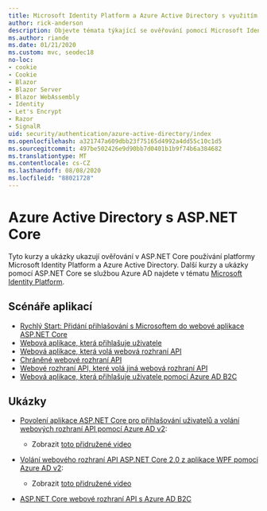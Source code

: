 ```yaml
---
title: Microsoft Identity Platform a Azure Active Directory s využitím ASP.NET Core
author: rick-anderson
description: Objevte témata týkající se ověřování pomocí Microsoft Identity Platform Azure Active Directory pro webové aplikace a rozhraní API v ASP.NET Core.
ms.author: riande
ms.date: 01/21/2020
ms.custom: mvc, seodec18
no-loc:
- cookie
- Cookie
- Blazor
- Blazor Server
- Blazor WebAssembly
- Identity
- Let's Encrypt
- Razor
- SignalR
uid: security/authentication/azure-active-directory/index
ms.openlocfilehash: a321747a609dbb23f75165d4992a4dd55c10c1d5
ms.sourcegitcommit: 497be502426e9d90bb7d0401b1b9f74b6a384682
ms.translationtype: MT
ms.contentlocale: cs-CZ
ms.lasthandoff: 08/08/2020
ms.locfileid: "88021728"
---
```

# <a name="azure-active-directory-with-aspnet-core"></a>Azure Active Directory s ASP.NET Core

Tyto kurzy a ukázky ukazují ověřování v ASP.NET Core používání platformy Microsoft Identity Platform a Azure Active Directory. Další kurzy a ukázky pomocí ASP.NET Core se službou Azure AD najdete v tématu [Microsoft Identity Platform](/azure/active-directory/develop/).

## <a name="application-scenarios"></a>Scénáře aplikací

* [Rychlý Start: Přidání přihlašování s Microsoftem do webové aplikace ASP.NET Core](/azure/active-directory/develop/quickstart-v2-aspnet-core-webapp)
* [Webová aplikace, která přihlašuje uživatele](/azure/active-directory/develop/scenario-web-app-sign-user-overview?tabs=aspnetcore)
* [Webová aplikace, která volá webová rozhraní API](/azure/active-directory/develop/scenario-web-app-call-api-overview)
* [Chráněné webové rozhraní API](/azure/active-directory/develop/scenario-protected-web-api-overview)
* [Webové rozhraní API, které volá jiná webová rozhraní API](/azure/active-directory/develop/scenario-web-api-call-api-overview)
* [Webová aplikace, která přihlašuje uživatele pomocí Azure AD B2C](xref:security/authentication/azure-ad-b2c)

## <a name="samples"></a>Ukázky

* [Povolení aplikace ASP.NET Core pro přihlašování uživatelů a volání webových rozhraní API pomocí Azure AD v2](/samples/azure-samples/active-directory-aspnetcore-webapp-openidconnect-v2/enable-webapp-signin/): 
  * Zobrazit [toto přidružené video](https://channel9.msdn.com/Events/Build/2018/THR5001)

* [Volání webového rozhraní API ASP.NET Core 2,0 z aplikace WPF pomocí Azure AD v2](/samples/azure-samples/active-directory-dotnet-native-aspnetcore-v2/calling-an-aspnet-core-web-api-from-a-wpf-application-using-azure-ad-v2/): 
  * Zobrazit [toto přidružené video](https://channel9.msdn.com/Events/Build/2018/THR5000)

* [ASP.NET Core webové rozhraní API s Azure AD B2C](https://azure.microsoft.com/resources/samples/active-directory-b2c-dotnetcore-webapi/)
